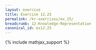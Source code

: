 ```yaml
---
layout: exercise
title: Exercise 12.25
permalink: /kr-exercises/ex_25/
breadcrumb: 12-Knowledge-Representation
canonical_id: ex12.25
---
```


{% include mathjax_support %}

